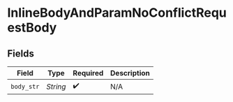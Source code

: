 # InlineBodyAndParamNoConflictRequestBody


## Fields

| Field              | Type               | Required           | Description        |
| ------------------ | ------------------ | ------------------ | ------------------ |
| `body_str`         | *String*           | :heavy_check_mark: | N/A                |